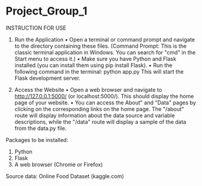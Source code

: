 # Project_Group_1


INSTRUCTION FOR USE

1. Run the Application
•	Open a terminal or command prompt and navigate to the directory containing these files. (Command Prompt: This is the classic terminal application in Windows. You can search for "cmd" in the Start menu to access it.)
•	Make sure you have Python and Flask installed (you can install them using pip install Flask).
•	Run the following command in the terminal: python app.py
This will start the Flask development server.

2. Access the Website
•	Open a web browser and navigate to http://127.0.0.1:5000/ (or localhost:5000/). This should display the home page of your website.
•	You can access the About" and "Data" pages by clicking on the corresponding links on the home page. The "/about" route will display information about the data source and variable descriptions, while the "/data" route will display a sample of the data from the data.py file.

Packages to be installed:
1.	Python 
2.	Flask
3.	A web browser (Chrome or Firefox)

Source data:
Online Food Dataset (kaggle.com)
